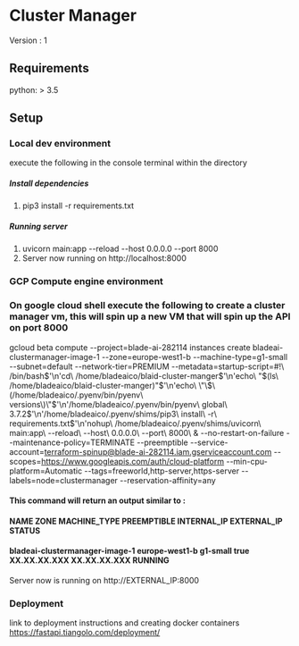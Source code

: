 # Cluster Manager

Version : 1

## Requirements
python: > 3.5

## Setup

### Local dev environment
execute the following in the console terminal within the directory

##### Install dependencies
1. pip3 install -r requirements.txt

##### Running server

1. uvicorn main:app --reload --host 0.0.0.0 --port 8000
2. Server now running on http://localhost:8000

### GCP Compute engine environment

### On google cloud shell execute the following to create a cluster manager vm, this will spin up a new VM that will spin up the API on port 8000
gcloud beta compute --project=blade-ai-282114 instances create bladeai-clustermanager-image-1 --zone=europe-west1-b --machine-type=g1-small --subnet=default --network-tier=PREMIUM --metadata=startup-script=\#\!\ /bin/bash$'\n'cd\ /home/bladeaico/blaid-cluster-manger$'\n'echo\ \"\$\(ls\ /home/bladeaico/blaid-cluster-manger\)\"$'\n'echo\ \"\$\(/home/bladeaico/.pyenv/bin/pyenv\ versions\)\"$'\n'/home/bladeaico/.pyenv/bin/pyenv\ global\ 3.7.2$'\n'/home/bladeaico/.pyenv/shims/pip3\ install\ -r\ requirements.txt$'\n'nohup\ /home/bladeaico/.pyenv/shims/uvicorn\ main:app\ --reload\ --host\ 0.0.0.0\ --port\ 8000\ \& --no-restart-on-failure --maintenance-policy=TERMINATE --preemptible --service-account=terraform-spinup@blade-ai-282114.iam.gserviceaccount.com --scopes=https://www.googleapis.com/auth/cloud-platform --min-cpu-platform=Automatic --tags=freeworld,http-server,https-server --labels=node=clustermanager --reservation-affinity=any

#### This command will return an output similar to :
#### NAME                            ZONE            MACHINE_TYPE  PREEMPTIBLE  INTERNAL_IP   EXTERNAL_IP   STATUS
#### bladeai-clustermanager-image-1  europe-west1-b  g1-small      true         XX.XX.XX.XXX  XX.XX.XX.XXX  RUNNING

Server now is running on http://EXTERNAL_IP:8000

### Deployment
link to deployment instructions and creating docker containers
https://fastapi.tiangolo.com/deployment/
